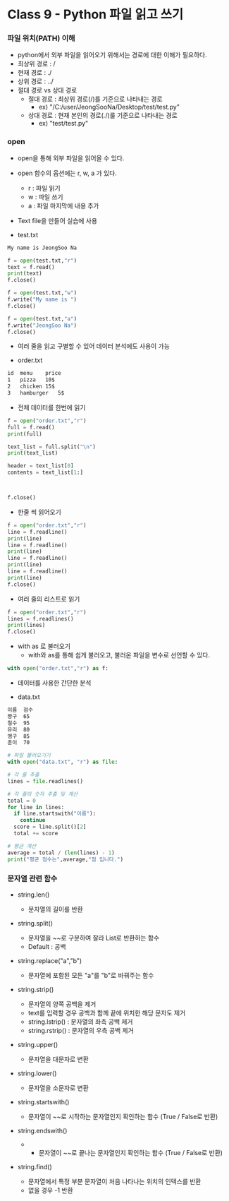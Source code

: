 # Class 9 - Python 파일 읽고 쓰기

### 파일 위치(PATH) 이해

- python에서 외부 파일을 읽어오기 위해서는 경로에 대한 이해가 필요하다.
- 최상위 경로 : /
- 현재 경로 : ./
- 상위 경로 : ../
- 절대 경로 vs 상대 경로
  - 절대 경로 : 최상위 경로(/)를 기준으로 나타내는 경로
    - ex) "/C:/user/JeongSooNa/Desktop/test/test.py"
  - 상대 경로 : 현재 본인의 경로(./)룰 기준으로 나타내는 경로
    - ex) "test/test.py"

### open

- open을 통해 외부 파일을 읽어올 수 있다.

- open 함수의 옵션에는 r, w, a 가 있다.

  - r : 파일 읽기
  - w : 파일 쓰기
  - a : 파일 마지막에 내용 추가

- Text file을 만들어 실습에 사용

- test.txt

```txt
My name is JeongSoo Na
```

```py
f = open(test.txt,"r")
text = f.read()
print(text)
f.close()
```

```py
f = open(test.txt,"w")
f.write("My name is ")
f.close()
```

```py
f = open(test.txt,"a")
f.write("JeongSoo Na")
f.close()
```

- 여러 줄을 읽고 구별할 수 있어 데이터 분석에도 사용이 가능

- order.txt

```txt
id  menu    price
1   pizza   10$
2   chicken 15$
3   hamburger   5$
```

- 전체 데이터를 한번에 읽기

```py
f = open("order.txt","r")
full = f.read()
print(full)

text_list = full.split("\n")
print(text_list)

header = text_list[0]
contents = text_list[1:]



f.close()
```

- 한줄 씩 읽어오기

```py
f = open("order.txt","r")
line = f.readline()
print(line)
line = f.readline()
print(line)
line = f.readline()
print(line)
line = f.readline()
print(line)
f.close()
```

- 여러 줄의 리스트로 읽기

```py
f = open("order.txt","r")
lines = f.readlines()
print(lines)
f.close()
```

- with as 로 불러오기
  - with와 as를 통해 쉽게 불러오고, 불러온 파일을 변수로 선언할 수 있다.
```py
with open("order.txt","r") as f:
```

- 데이터를 사용한 간단한 분석

- data.txt
```txt
이름  점수
짱구  65
철수  95
유리  80
맹구  85
훈이  70
```

```py
# 파일 불러오기기
with open("data.txt", "r") as file:

# 각 줄 추출
lines = file.readlines()

# 각 줄의 숫자 추출 및 계산
total = 0
for line in lines:
  if line.startswith("이름"):
    continue
  score = line.split()[2]
  total += score

# 평균 계산
average = total / (len(lines) - 1)
print("평균 점수는",average,"점 입니다.")
```


### 문자열 관련 함수

- string.len()
  - 문자열의 길이를 반환

- string.split()
  - 문자열을 ~~로 구분하여 잘라 List로 반환하는 함수
  - Default : 공백

- string.replace("a","b")
  - 문자열에 포함된 모든 "a"를 "b"로 바꿔주는 함수

- string.strip()
  - 문자열의 양쪽 공백을 제거
  - text를 입력할 경우 공백과 함께 끝에 위치한 해당 문자도 제거
  - string.lstrip() : 문자열의 좌측 공백 제거
  - string.rstrip() : 문자열의 우측 공백 제거

- string.upper()
  - 문자열을 대문자로 변환
- string.lower()
  - 문자열을 소문자로 변환

- string.startswith()
  - 문자열이 ~~로 시작하는 문자열인지 확인하는 함수 (True / False로 반환)
- string.endswith()
  - - 문자열이 ~~로 끝나는 문자열인지 확인하는 함수 (True / False로 반환)

- string.find()
  - 문자열에서 특정 부분 문자열이 처음 나타나는 위치의 인덱스를 반환
  - 없을 경우 -1 반환